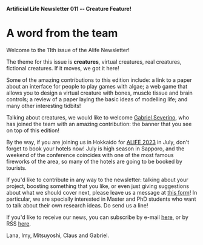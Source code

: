 **Artificial Life Newsletter 011 -- Creature Feature!**

# A word from the team

Welcome to the 11th issue of the Alife Newsletter!

The theme for this issue is **creatures**, virtual creatures, real
creatures, fictional creatures. If it moves, we got it here!

Some of the amazing contributions to this edition include: a link to a
paper about an interface for people to play games with algae; a web
game that allows you to design a virtual creature with bones, muscle
tissue and brain controls; a review of a paper laying the basic ideas
of modelling life; and many other interesting tidbits!

Talking about creatures, we would like to welcome [Gabriel
Severino](https://twitter.com/GJSeverino), who has joined the team
with an amazing contribution: the banner that you see on top of this
edition!

By the way, if you are joining us in Hokkaido for [ALIFE 2023](https://2023.alife.org/) 
in July, don't forget to book your hotels now! July is high season in Sapporo, and the 
weekend of the conference coincides with one of the most famous fireworks of the area, so 
many of the hotels are going to be booked by tourists.

If you'd like to contribute in any way to the newsletter: talking
about your project, boosting something that you like, or even just
giving suggestions about what we should cover next, please leave us a
message at [this form](https://forms.gle/jv7FdtdbWVTaTFGd9)! In
particular, we are specially interested in Master and PhD students who
want to talk about their own research ideas. Do send us a line!

If you'd like to receive our news, you can subscribe by e-mail
[here](https://forms.gle/QpQ68xhvSMt4wiv89), or by RSS
[here](https://alife-newsletter.github.io/Newsletter/RSS.xml).

Lana, Imy, Mitsuyoshi, Claus and Gabriel.
